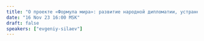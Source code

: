 ```yaml
---
title: "О проекте «Формула мира»: развитие народной дипломатии, устранение сценария ядерной войны"
date: "16 Nov 23 16:00 MSK"
draft: false
speakers: ["evgeniy-silaev"]
---
```

